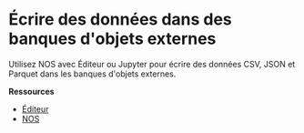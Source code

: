 Écrire des données dans des banques d'objets externes
=====================================================

Utilisez NOS avec Éditeur ou Jupyter pour écrire des données CSV, JSON et Parquet dans les banques d'objets externes.

**Ressources**

-   [Éditeur](https://docs.teradata.com/search/all?query=Éditeur&content-lang=en-US)
-   [NOS](https://docs.teradata.com/search/all?query=NOS&content-lang=en-US)
